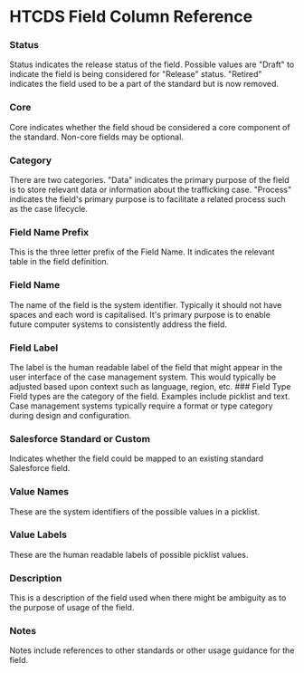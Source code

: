 # HTCDS Field Column Reference

### Status
Status indicates the release status of the field. Possible values are "Draft" to indicate the field is being considered for "Release" status. "Retired" indicates the field used to be a part of the standard but is now removed.
### Core
Core indicates whether the field shoud be considered a core component of the standard. Non-core fields may be optional.
### Category
There are two categories. "Data" indicates the primary purpose of the field is to store relevant data or information about the trafficking case. "Process" indicates the field's primary purpose is to facilitate a related process such as the case lifecycle.
### Field Name Prefix
This is the three letter prefix of the Field Name. It indicates the relevant table in the field definition.
### Field Name
The name of the field is the system identifier. Typically it should not have spaces and each word is capitalised. It's primary purpose is to enable future computer systems to consistently address the field.
### Field Label
The label is the human readable label of the field that might appear in the user interface of the case management system. This would typically be adjusted based upon context such as language, region, etc.
### Field Type
Field types are the category of the field. Examples include picklist and text. Case management systems typically require a format or type category during design and configuration.
### Salesforce Standard or Custom
Indicates whether the field could be mapped to an existing standard Salesforce field.
### Value Names
These are the system identifiers of the possible values in a picklist.
### Value Labels
These are the human readable labels of possible picklist values.
### Description
This is a description of the field used when there might be ambiguity as to the purpose of usage of the field.
### Notes
Notes include references to other standards or other usage guidance for the field.

